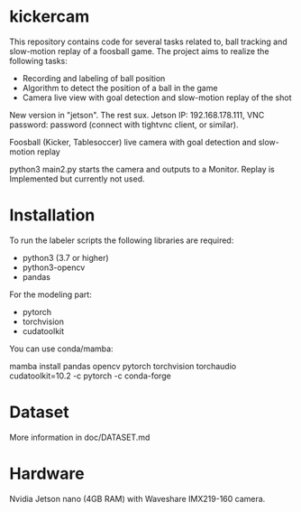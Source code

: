 # kickercam

This repository contains code for several tasks related to, ball tracking and slow-motion replay of a foosball game.
The project aims to realize the following tasks:

- Recording and labeling of ball position
- Algorithm to detect the position of a ball in the game
- Camera live view with goal detection and slow-motion replay of the shot

New version in "jetson". The rest sux.
Jetson IP: 192.168.178.111, VNC password: password (connect with tightvnc client, or similar).

Foosball (Kicker, Tablesoccer) live camera with goal detection and slow-motion replay

python3 main2.py starts the camera and outputs to a Monitor. Replay is Implemented but currently not used.  

# Installation

To run the labeler scripts the following libraries are required:

- python3 (3.7 or higher)
- python3-opencv
- pandas

For the modeling part:

- pytorch
- torchvision
- cudatoolkit


You can use conda/mamba:

mamba install pandas opencv pytorch torchvision torchaudio cudatoolkit=10.2 -c pytorch -c conda-forge

# Dataset

More information in doc/DATASET.md

# Hardware

Nvidia Jetson nano (4GB RAM) with Waveshare IMX219-160 camera.
